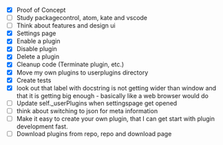 - [x] Proof of Concept
- [ ] Study packagecontrol, atom, kate and vscode
- [ ] Think about features and design ui
- [x] Settings page
- [x] Enable a plugin
- [x] Disable plugin
- [x] Delete a plugin
- [x] Cleanup code (Terminate plugin, etc.)
- [x] Move my own plugins to userplugins directory
- [x] Create tests
- [x] look out that label with docstring is not getting wider than window and that it is getting big enough - basically like a web browser would do
- [ ] Update self._userPlugins when settingspage get opened
- [ ] think about switching to json for meta information
- [ ] Make it easy to create your own plugin, that I can get start with plugin development fast.
- [ ] Download plugins from repo, repo and download page
